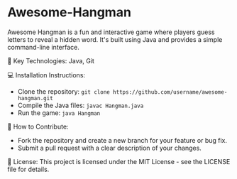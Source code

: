 # Awesome-Hangman
Awesome Hangman is a fun and interactive game where players guess letters to reveal a hidden word. It's built using Java and provides a simple command-line interface.

🔧 Key Technologies:
   Java, Git

💻 Installation Instructions:
   - Clone the repository: `git clone https://github.com/username/awesome-hangman.git`
   - Compile the Java files: `javac Hangman.java`
   - Run the game: `java Hangman`

🤝 How to Contribute:
   - Fork the repository and create a new branch for your feature or bug fix.
   - Submit a pull request with a clear description of your changes.

📄 License:
   This project is licensed under the MIT License - see the LICENSE file for details.

